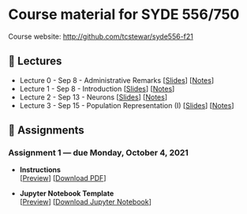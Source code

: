 # Course material for SYDE 556/750

Course website: http://github.com/tcstewar/syde556-f21

## 🎒 Lectures

- Lecture 0 - Sep 8 - Administrative Remarks [[Slides](https://github.com/tcstewar/syde556-f21/raw/master/lectures/lecture_00/syde556_lecture_00_slides.pdf)] [[Notes](https://github.com/tcstewar/syde556-f21/raw/master/lectures/lecture_00/syde556_lecture_00_notes.pdf)]
- Lecture 1 - Sep 8 - Introduction [[Slides](https://github.com/tcstewar/syde556-f21/raw/master/lectures/lecture_01/syde556_lecture_01_slides.pdf)] [[Notes](https://github.com/tcstewar/syde556-f21/raw/master/lectures/lecture_01/syde556_lecture_01_notes.pdf)]
- Lecture 2 - Sep 13 - Neurons [[Slides](https://github.com/tcstewar/syde556-f21/raw/master/lectures/lecture_02/syde556_lecture_02_slides.pdf)] [[Notes](https://github.com/tcstewar/syde556-f21/raw/master/lectures/lecture_02/syde556_lecture_02_notes.pdf)]
- Lecture 3 - Sep 15 - Population Representation (I) [[Slides](https://github.com/tcstewar/syde556-f21/raw/master/lectures/lecture_03/syde556_lecture_03_slides.pdf)] [[Notes](https://github.com/tcstewar/syde556-f21/raw/master/lectures/lecture_03/syde556_lecture_03_notes.pdf)]

## 📝 Assignments

### Assignment 1 ― due Monday, October 4, 2021

-   **Instructions**  
  [[Preview](https://github.com/tcstewar/syde556-f21/blob/master/assignments/assignment_01/syde556_assignment_01.pdf)]
  [[Download PDF](https://github.com/tcstewar/syde556-f21/raw/master/assignments/assignment_01/syde556_assignment_01.pdf)]

-   **Jupyter Notebook Template**  
  [[Preview](https://github.com/tcstewar/syde556-f21/blob/master/assignments/assignment_01/syde556_assignment_01_template.ipynb)]
  [[Download Jupyter Notebook](https://github.com/tcstewar/syde556-f21/raw/master/assignments/assignment_01/syde556_assignment_01_template.ipynb)]
